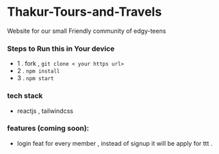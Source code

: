# Thakur-Tours-and-Travels
Website for our small Friendly community of edgy-teens
 
 ### Steps to Run this in Your device 
 - 1 . fork , `git clone < your https url> ` 
 - 2 . `npm install`
 - 3 . `npm start`

 ### tech stack 
- reactjs , tailwindcss 

### features (coming soon): 
- login feat for every member , instead of signup it will be apply for ttt .